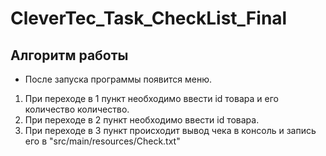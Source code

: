 # CleverTec_Task_CheckList_Final

## Алгоритм работы

* После запуска программы появится меню.

1. При переходе в 1 пункт необходимо ввести id товара и его количество 
количество.
2. При переходе в 2 пункт необходимо ввести id товара.
3. При переходе в 3 пункт происходит вывод чека в консоль и запись 
его в "src/main/resources/Check.txt"


